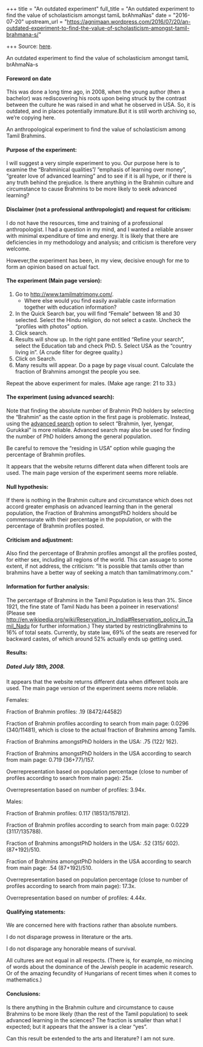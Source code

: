 +++
title = "An outdated experiment"
full_title = "An outdated experiment to find the value of scholasticism amongst tamiL brAhmaNas"
date = "2016-07-20"
upstream_url = "https://agnimaan.wordpress.com/2016/07/20/an-outdated-experiment-to-find-the-value-of-scholasticism-amongst-tamil-brahmana-s/"

+++
Source: [here](https://agnimaan.wordpress.com/2016/07/20/an-outdated-experiment-to-find-the-value-of-scholasticism-amongst-tamil-brahmana-s/).

An outdated experiment to find the value of scholasticism amongst tamiL brAhmaNa-s

#### Foreword on date

This was done a long time ago, in 2008, when the young author (then a
bachelor) was rediscovering his roots upon being struck by the contrast
between the culture he was raised in and what he observed in USA. So, it
is outdated, and in places potentially immature.But it is still worth
archiving so, we’re copying here.

An anthropological experiment to find the value of scholasticism among
Tamil Brahmins.

#### Purpose of the experiment:

I will suggest a very simple experiment to you. Our purpose here is to
examine the “Brahminical qualities”/ “emphasis of learning over money”,
“greater love of advanced learning” and to see if it is all hype, or if
there is any truth behind the prejudice. Is there anything in the
Brahmin culture and circumstance to cause Brahmins to be more likely to
seek advanced learning?

#### Disclaimer (not a professional anthropologist) and request for criticism:

I do not have the resources, time and training of a professional
anthropologist. I had a question in my mind, and I wanted a reliable
answer with minimal expenditure of time and energy. It is likely that
there are deficiencies in my methodology and analysis; and criticism is
therefore very welcome.

However,the experiment has been, in my view, decisive enough for me to
form an opinion based on actual fact.

#### The experiment (Main page version):

1.  Go to <http://www.tamilmatrimony.com/>.
    -   Where else would you find easily available caste information
        together with education information?
2.  In the Quick Search bar, you will find “Female” between 18 and 30
    selected. Select the Hindu religion, do not select a caste. Uncheck
    the “profiles with photos” option.
3.  Click search.
4.  Results will show up. In the right pane entitled “Refine your
    search”, select the Education tab and check PhD. 5. Select USA as
    the “country living in”. (A crude filter for degree quality.)
5.  Click on Search.
6.  Many results will appear. Do a page by page visual count. Calculate
    the fraction of Brahmins amongst the people you see.

Repeat the above experiment for males. (Make age range: 21 to 33.)

#### The experiment (using advanced search):

Note that finding the absolute number of Brahmin PhD holders by
selecting the “Brahmin” as the caste option in the first page is
problematic. Instead, using the [advanced
search](http://profile.tamilmatrimony.com/search/search.php?hpsrchlink)
option to select “Brahmin, Iyer, Iyengar, Gurukkal” is more reliable.
Advanced search may also be used for finding the number of PhD holders
among the general population.

Be careful to remove the “residing in USA” option while guaging the
percentage of Brahmin profiles.

It appears that the website returns different data when different tools
are used. The main page version of the experiment seems more reliable.

#### Null hypothesis:

If there is nothing in the Brahmin culture and circumstance which does
not accord greater emphasis on advanced learning than in the general
population, the Fraction of Brahmins amongstPhD holders should be
commensurate with their percentage in the population, or with the
percentage of Brahmin profiles posted.

#### Criticism and adjustment:

Also find the percentage of Brahmin profiles amongst all the profiles
posted, for either sex, including all regions of the world. This can
assuage to some extent, if not address, the criticism: “It is possible
that tamils other than brahmins have a better way of seeking a match
than tamilmatrimony.com.”

#### Information for further analysis:

The percentage of Brahmins in the Tamil Population is less than 3%.
Since 1921, the fine state of Tamil Nadu has been a poineer in
reservations! (Please see
<http://en.wikipedia.org/wiki/Reservation_in_India#Reservation_policy_in_Tamil_Nadu>
for further information.) They started by restrictingBrahmins to 16% of
total seats. Currently, by state law, 69% of the seats are reserved for
backward castes, of which around 52% actually ends up getting used.

#### Results:

##### Dated July 18th, 2008.

It appears that the website returns different data when different tools
are used. The main page version of the experiment seems more reliable.

Females:

Fraction of Brahmin profiles: .19 (8472/44582)

Fraction of Brahmin profiles according to search from main page: 0.0296
(340/11481), which is close to the actual fraction of Brahmins among
Tamils.

Fraction of Brahmins amongstPhD holders in the USA: .75 (122/ 162).

Fraction of Brahmins amongstPhD holders in the USA according to search
from main page: 0.719 (36+77)/157.

Overrepresentation based on population percentage (close to number of
profiles according to search from main page): 25x.

Overrepresentation based on number of profiles: 3.94x.

Males:

Fraction of Brahmin profiles: 0.117 (18513/157812).

Fraction of Brahmin profiles according to search from main page: 0.0229
(3117/135788).

Fraction of Brahmins amongstPhD holders in the USA: .52 (315/ 602).
(87+192)/510.

Fraction of Brahmins amongstPhD holders in the USA according to search
from main page: .54 (87+192)/510.

Overrepresentation based on population percentage (close to number of
profiles according to search from main page): 17.3x.

Overrepresentation based on number of profiles: 4.44x.

#### Qualifying statements:

We are concerned here with fractions rather than absolute numbers.

I do not disparage prowess in literature or the arts.

I do not disparage any honorable means of survival.

All cultures are not equal in all respects. (There is, for example, no
mincing of words about the dominance of the Jewish people in academic
research. Or of the amazing fecundity of Hungarians of recent times when
it comes to mathematics.)

#### Conclusions:

Is there anything in the Brahmin culture and circumstance to cause
Brahmins to be more likely (than the rest of the Tamil population) to
seek advanced learning in the sciences? The fraction is smaller than
what I expected; but it appears that the answer is a clear “yes”.

Can this result be extended to the arts and literature? I am not sure.

